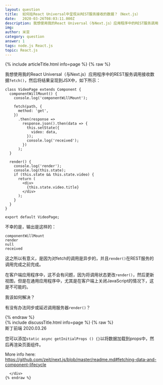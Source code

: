```yaml
---
layout: question
title:  如何在React Universal中呈现从REST服务接收的数据？（Next.js）
date:   2020-03-26T08:03:11.000Z
description: 我想使用我的React Universal（与Next.js）应用程序中的REST服务调用接收数据fetch()，然后将结果呈现到JSX中，如下所示：...
img: 
author: 米亚
category: question
answer: 1
tags: node.js React.js
topic: React.js
---
```

<div class="article-root">
  <div class="article">
    {% include articleTitle.html info=page %}
    {% raw %}
    <div class="article-content"><p><font style="vertical-align: inherit;"><font style="vertical-align: inherit;">我想使用我的React Universal（与Next.js）应用程序中的REST服务调用接收数据</font></font><code>fetch()</code><font style="vertical-align: inherit;"><font style="vertical-align: inherit;">，然后将结果呈现到JSX中，如下所示：</font></font></p>

<pre><code>class VideoPage extends Component {<font></font>
  componentWillMount() {<font></font>
    console.log('componentWillMount');<font></font>
<font></font>
    fetch(path, {<font></font>
      method: 'get',<font></font>
    })<font></font>
      .then(response =&gt;<font></font>
        response.json().then(data =&gt; {<font></font>
          this.setState({<font></font>
            video: data,<font></font>
          });<font></font>
          console.log('received');<font></font>
        })<font></font>
      );<font></font>
  }<font></font>
<font></font>
  render() {<font></font>
    console.log('render');<font></font>
    console.log(this.state);<font></font>
    if (this.state &amp;&amp; this.state.video) {<font></font>
      return (<font></font>
        &lt;div&gt;<font></font>
          {this.state.video.title}<font></font>
        &lt;/div&gt;<font></font>
      );<font></font>
    }<font></font>
  }<font></font>
}<font></font>
<font></font>
export default VideoPage;<font></font>
</code></pre>

<p><font style="vertical-align: inherit;"><font style="vertical-align: inherit;">不幸的是，输出是这样的：</font></font></p>

<pre><code>componentWillMount<font></font>
render<font></font>
null<font></font>
received<font></font>
</code></pre>

<p><font style="vertical-align: inherit;"><font style="vertical-align: inherit;">这之所以有意义，是因为对fetch的调用是异步的，并且</font></font><code>render()</code><font style="vertical-align: inherit;"><font style="vertical-align: inherit;">在REST服务的调用完成之前完成。</font></font></p>

<p><font style="vertical-align: inherit;"><font style="vertical-align: inherit;">在客户端应用程序中，这不会有问题，因为将调用状态更改</font></font><code>render()</code><font style="vertical-align: inherit;"><font style="vertical-align: inherit;">，然后更新视图，但是在通用应用程序中，尤其是在客户端上关闭JavaScript的情况下，这是不可能的。</font></font></p>

<p><font style="vertical-align: inherit;"><font style="vertical-align: inherit;">我该如何解决？</font></font></p>

<p><font style="vertical-align: inherit;"><font style="vertical-align: inherit;">有没有办法同步或延迟调用服务器</font></font><code>render()</code><font style="vertical-align: inherit;"><font style="vertical-align: inherit;">？</font></font></p></div>
    {% endraw %}
  </div>

  <div class="discuss-wrapper">
    {% include discussTitle.html info=page %}
    {% raw %}
    <div class="discuss-item">
        <div class="discuss-parent">
          <div class="discuss-meta">
            <span class="discuss-user">斯丁前端</span>
            <span class="discuss-time">2020.03.26</span>
          </div>
          <div class="discuss-comment"><p><font style="vertical-align: inherit;"><font style="vertical-align: inherit;">您可以添加</font></font><code>static async getInitialProps () {}</code><font style="vertical-align: inherit;"><font style="vertical-align: inherit;">以将数据加载到props中，然后再渲染页面组件。</font></font></p>

<p>More info here: <a href="https://github.com/zeit/next.js/blob/master/readme.md#fetching-data-and-component-lifecycle" rel="nofollow noreferrer">https://github.com/zeit/next.js/blob/master/readme.md#fetching-data-and-component-lifecycle</a></p></div>
        </div>
        
      </div>
    {% endraw %}
  </div>
<div>
